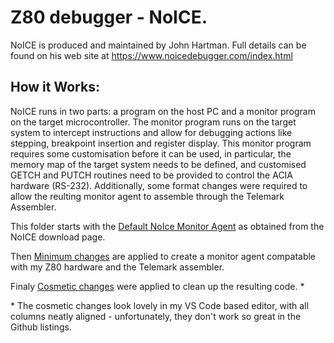 <h1>Z80 debugger - NoICE.</h1>

NoICE is produced and maintained by John Hartman. Full details can be found on his web site at https://www.noicedebugger.com/index.html

<h2>How it Works:</h2>
<p>NoICE runs in two parts: a program on the host PC and a monitor program on the target microcontroller. The monitor program runs on the target system to
intercept instructions and allow for debugging actions like stepping, breakpoint insertion and register display.
This monitor program requires some customisation before it can be used, in particular, the memory map of the target system needs to be defined, and customised GETCH and PUTCH
routines need to be provided to control the ACIA hardware (RS-232).
Additionally, some format changes were required to allow the reulting monitor agent to assemble through the Telemark Assembler.</p>
<p>

This folder starts with the 
[Default NoIce Monitor Agent](https://github.com/oddwires/8-Bit-Systems/blob/9ceb676996fe873981be03973ea686bb2531277b/Z80/NoICE/Monz80.asm)
as obtained from the NoICE download page.

Then [Minimum changes](https://github.com/oddwires/8-Bit-Systems/commit/961c3db7079678fbee4d80518fa17ca49584dca4)
are applied to create a monitor agent compatable with my Z80 hardware and the Telemark assembler.

Finaly [Cosmetic changes](https://github.com/oddwires/8-Bit-Systems/commit/a3de44857b3467403254bd7cdfddcb15b4b24da8)
 were applied to clean up the resulting code. *</p>

\* The cosmetic changes look lovely in my VS Code based editor, with all columns neatly aligned - unfortunately, they don't work so great in the Github listings.
